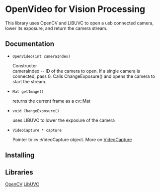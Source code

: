 # **OpenVideo for Vision Processing**

This library uses OpenCV and LIBUVC to open a usb connected camera, lower its exposure, and return the camera stream.

## **Documentation**

- ```OpenVideo(int cameraIndex)```

   Constructor <br/>
   cameraIndex -- ID of the camera to open. If a single camera is connected, pass 0.
   Calls ChangeExposure() and opens the camera to start the stream.

- ```Mat getImage()```

   returns the current frame as a cv::Mat

- ```void ChangeExposure()```

   uses LIBUVC to lower the exposure of the camera
   
- ```VideoCapture * capture```

   Pointer to cv::VideoCapture object.
   More on [VideoCapture](https://docs.opencv.org/3.1.0/d8/dfe/classcv_1_1VideoCapture.html)

## **Installing**

## **Libraries**

[OpenCV](https://docs.opencv.org/3.0-beta/modules/refman.html) 
[LibUVC](https://ken.tossell.net/libuvc/doc/)  







